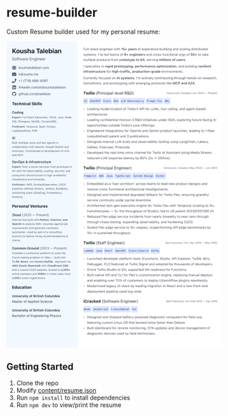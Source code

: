 # resume-builder

Custom Resume builder used for my personal resume:

![resume](content/resume.png)

## Getting Started

1) Clone the repo
2) Modify [content/resume.json](content/resume.json)
3) Run `npm install` to install dependencies
4) Run `npm dev` to view/print the resume
